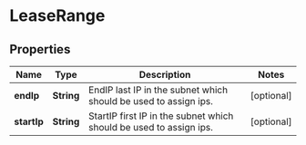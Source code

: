 

# LeaseRange


## Properties

| Name | Type | Description | Notes |
|------------ | ------------- | ------------- | -------------|
|**endIp** | **String** | EndIP last IP in the subnet which should be used to assign ips. |  [optional] |
|**startIp** | **String** | StartIP first IP in the subnet which should be used to assign ips. |  [optional] |



